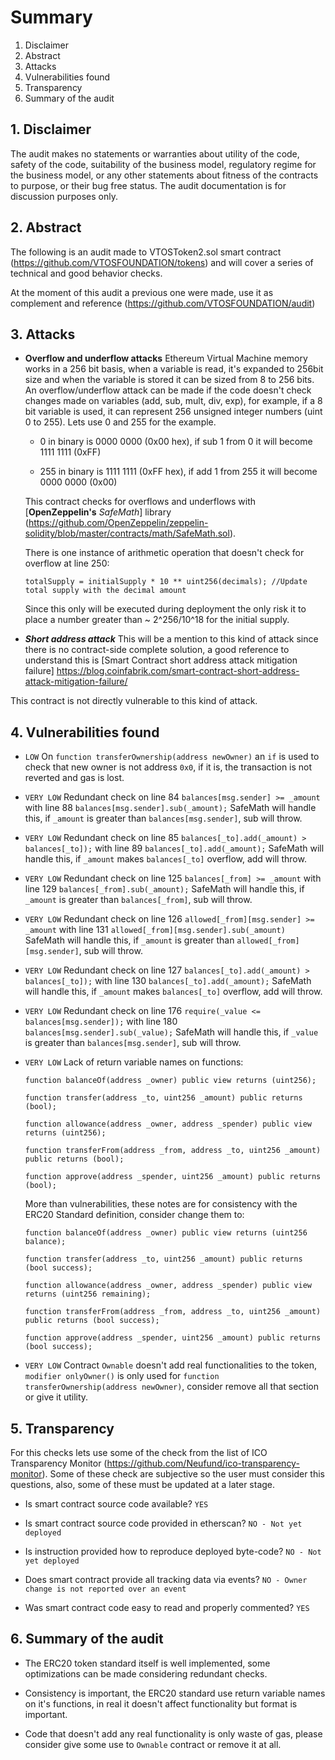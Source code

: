 # Summary

1. Disclaimer
2. Abstract
3. Attacks
4. Vulnerabilities found
5. Transparency
6. Summary of the audit

## 1. Disclaimer
The audit makes no statements or warranties about utility of the code, safety of the code, suitability of the business model, regulatory regime for the business model, or any other statements about fitness of the contracts to purpose, or their bug free status. The audit documentation is for discussion purposes only.

## 2. Abstract
The following is an audit made to VTOSToken2.sol smart contract (https://github.com/VTOSFOUNDATION/tokens) and will cover a series of technical and good behavior checks.

At the moment of this audit a previous one were made, use it as complement and reference (https://github.com/VTOSFOUNDATION/audit)

## 3. Attacks

* **Overflow and underflow attacks**
Ethereum Virtual Machine memory works in a 256 bit basis, when a variable is read, it's expanded to 256bit size and when the variable is stored it can be sized from 8 to 256 bits. An overflow/underflow attack can be made if the code doesn't check changes made on variables (add, sub, mult, div, exp), for example, if a 8 bit variable is used, it can represent 256 unsigned integer numbers (uint 0 to 255). Lets use 0 and 255 for the example.

  * 0 in binary is 0000 0000 (0x00 hex), if sub 1 from 0 it will become 1111 1111 (0xFF)
  
  * 255 in binary is 1111 1111 (0xFF hex), if add 1 from 255 it will become 0000 0000 (0x00)

  This contract checks for overflows and underflows with [**OpenZeppelin's** *SafeMath*] library (https://github.com/OpenZeppelin/zeppelin-solidity/blob/master/contracts/math/SafeMath.sol).

  There is one instance of arithmetic operation that doesn't check for overflow at line 250:

  `totalSupply = initialSupply * 10 ** uint256(decimals); //Update total supply with the decimal amount`

  Since this only will be executed during deployment the only risk it to place a number greater than ~ 2^256/10^18 for the initial supply.

* _**Short address attack**_
This will be a mention to this kind of attack since there is no contract-side complete solution, a good reference to understand this is [Smart Contract short address attack mitigation failure] https://blog.coinfabrik.com/smart-contract-short-address-attack-mitigation-failure/

This contract is not directly vulnerable to this kind of attack. 

## 4. Vulnerabilities found
* `LOW` On `function transferOwnership(address newOwner)` an `if` is used to check that new owner is not address `0x0`, if it is, the transaction is not reverted and gas is lost.

* `VERY LOW` Redundant check on line 84 `balances[msg.sender] >= _amount` with line 88 `balances[msg.sender].sub(_amount);` SafeMath will handle this, if `_amount` is greater than `balances[msg.sender]`, sub will throw.

* `VERY LOW` Redundant check on line 85 `balances[_to].add(_amount) > balances[_to]);` with line 89 `balances[_to].add(_amount);` SafeMath will handle this, if `_amount` makes `balances[_to]` overflow, add will throw.

* `VERY LOW` Redundant check on line 125 `balances[_from] >= _amount` with line 129 `balances[_from].sub(_amount);` SafeMath will handle this, if `_amount` is greater than `balances[_from]`, sub will throw.

* `VERY LOW` Redundant check on line 126 `allowed[_from][msg.sender] >= _amount` with line 131 `allowed[_from][msg.sender].sub(_amount)` SafeMath will handle this, if `_amount` is greater than `allowed[_from][msg.sender]`, sub will throw.

* `VERY LOW` Redundant check on line 127 `balances[_to].add(_amount) > balances[_to]);` with line 130 `balances[_to].add(_amount);` SafeMath will handle this, if `_amount` makes `balances[_to]` overflow, add will throw.

* `VERY LOW` Redundant check on line 176 `require(_value <= balances[msg.sender]);` with line 180 `balances[msg.sender].sub(_value);` SafeMath will handle this, if `_value` is greater than `balances[msg.sender]`, sub will throw.

* `VERY LOW` Lack of return variable names on functions:

  `function balanceOf(address _owner) public view returns (uint256);`
  
  `function transfer(address _to, uint256 _amount) public returns (bool);`

  `function allowance(address _owner, address _spender) public view returns (uint256);`
  
  `function transferFrom(address _from, address _to, uint256 _amount) public returns (bool);`
  
  `function approve(address _spender, uint256 _amount) public returns (bool);`

  More than vulnerabilities, these notes are for consistency with the ERC20 Standard definition, consider change them to:

  `function balanceOf(address _owner) public view returns (uint256 balance);`
  
  `function transfer(address _to, uint256 _amount) public returns (bool success);`

  `function allowance(address _owner, address _spender) public view returns (uint256 remaining);`
  
  `function transferFrom(address _from, address _to, uint256 _amount) public returns (bool success);`
  
  `function approve(address _spender, uint256 _amount) public returns (bool success);`

* `VERY LOW` Contract `Ownable` doesn't add real functionalities to the token, `modifier onlyOwner()` is only used for `function transferOwnership(address newOwner)`, consider remove all that section or give it utility.

## 5. Transparency
For this checks lets use some of the check from the list of ICO Transparency Monitor (https://github.com/Neufund/ico-transparency-monitor). Some of these check are subjective so the user must consider this questions, also, some of these must be updated at a later stage.

  * Is smart contract source code available? `YES`

  * Is smart contract source code provided in etherscan? `NO - Not yet deployed`

  * Is instruction provided how to reproduce deployed byte-code? `NO - Not yet deployed`

  * Does smart contract provide all tracking data via events? `NO - Owner change is not reported over an event`

  * Was smart contract code easy to read and properly commented? `YES`

## 6. Summary of the audit
* The ERC20 token standard itself is well implemented, some optimizations can be made considering redundant checks.

* Consistency is important, the ERC20 standard use return variable names on it's functions, in real it doesn't affect functionality but format is important.

* Code that doesn't add any real functionality is only waste of gas, please consider give some use to `Ownable` contract or remove it at all.
